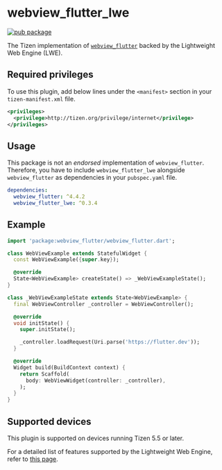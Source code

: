 # webview_flutter_lwe

[![pub package](https://img.shields.io/pub/v/webview_flutter_lwe.svg)](https://pub.dev/packages/webview_flutter_lwe)

The Tizen implementation of [`webview_flutter`](https://pub.dev/packages/webview_flutter) backed by the Lightweight Web Engine (LWE).

## Required privileges

To use this plugin, add below lines under the `<manifest>` section in your `tizen-manifest.xml` file.

```xml
<privileges>
  <privilege>http://tizen.org/privilege/internet</privilege>
</privileges>
```

## Usage

This package is not an _endorsed_ implementation of `webview_flutter`. Therefore, you have to include `webview_flutter_lwe` alongside `webview_flutter` as dependencies in your `pubspec.yaml` file.

```yaml
dependencies:
  webview_flutter: ^4.4.2
  webview_flutter_lwe: ^0.3.4
```

## Example

```dart
import 'package:webview_flutter/webview_flutter.dart';

class WebViewExample extends StatefulWidget {
  const WebViewExample({super.key});

  @override
  State<WebViewExample> createState() => _WebViewExampleState();
}

class _WebViewExampleState extends State<WebViewExample> {
  final WebViewController _controller = WebViewController();

  @override
  void initState() {
    super.initState();

    _controller.loadRequest(Uri.parse('https://flutter.dev'));
  }

  @override
  Widget build(BuildContext context) {
    return Scaffold(
      body: WebViewWidget(controller: _controller),
    );
  }
}
```

## Supported devices

This plugin is supported on devices running Tizen 5.5 or later.

For a detailed list of features supported by the Lightweight Web Engine, refer to [this page](https://git.tizen.org/cgit/platform/upstream/lightweight-web-engine/tree/docs/Spec.md?h=tizen).
